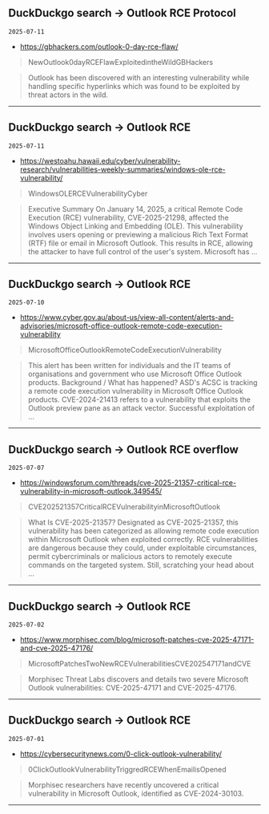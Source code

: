 ## DuckDuckgo search -> Outlook RCE Protocol
`2025-07-11`

* https://gbhackers.com/outlook-0-day-rce-flaw/

<blockquote>
 NewOutlook0dayRCEFlawExploitedintheWildGBHackers
</blockquote>
<blockquote>
Outlook has been discovered with an interesting vulnerability while handling specific hyperlinks which was found to be exploited by threat actors in the wild.
</blockquote>

---

## DuckDuckgo search -> Outlook RCE
`2025-07-11`

* https://westoahu.hawaii.edu/cyber/vulnerability-research/vulnerabilities-weekly-summaries/windows-ole-rce-vulnerability/

<blockquote>
 WindowsOLERCEVulnerabilityCyber
</blockquote>
<blockquote>
Executive Summary On January 14, 2025, a critical Remote Code Execution (RCE) vulnerability, CVE-2025-21298, affected the Windows Object Linking and Embedding (OLE). This vulnerability involves users opening or previewing a malicious Rich Text Format (RTF) file or email in Microsoft Outlook. This results in RCE, allowing the attacker to have full control of the user's system. Microsoft has ...
</blockquote>

---

## DuckDuckgo search -> Outlook RCE
`2025-07-10`

* https://www.cyber.gov.au/about-us/view-all-content/alerts-and-advisories/microsoft-office-outlook-remote-code-execution-vulnerability

<blockquote>
 MicrosoftOfficeOutlookRemoteCodeExecutionVulnerability
</blockquote>
<blockquote>
This alert has been written for individuals and the IT teams of organisations and government who use Microsoft Office Outlook products. Background / What has happened? ASD's ACSC is tracking a remote code execution vulnerability in Microsoft Office Outlook products. CVE-2024-21413 refers to a vulnerability that exploits the Outlook preview pane as an attack vector. Successful exploitation of ...
</blockquote>

---

## DuckDuckgo search -> Outlook RCE overflow
`2025-07-07`

* https://windowsforum.com/threads/cve-2025-21357-critical-rce-vulnerability-in-microsoft-outlook.349545/

<blockquote>
 CVE202521357CriticalRCEVulnerabilityinMicrosoftOutlook
</blockquote>
<blockquote>
What Is CVE-2025-21357? Designated as CVE-2025-21357, this vulnerability has been categorized as allowing remote code execution within Microsoft Outlook when exploited correctly. RCE vulnerabilities are dangerous because they could, under exploitable circumstances, permit cybercriminals or malicious actors to remotely execute commands on the targeted system. Still, scratching your head about ...
</blockquote>

---

## DuckDuckgo search -> Outlook RCE
`2025-07-02`

* https://www.morphisec.com/blog/microsoft-patches-cve-2025-47171-and-cve-2025-47176/

<blockquote>
 MicrosoftPatchesTwoNewRCEVulnerabilitiesCVE202547171andCVE
</blockquote>
<blockquote>
Morphisec Threat Labs discovers and details two severe Microsoft Outlook vulnerabilities: CVE-2025-47171 and CVE-2025-47176.
</blockquote>

---

## DuckDuckgo search -> Outlook RCE
`2025-07-01`

* https://cybersecuritynews.com/0-click-outlook-vulnerability/

<blockquote>
 0ClickOutlookVulnerabilityTriggredRCEWhenEmailisOpened
</blockquote>
<blockquote>
Morphisec researchers have recently uncovered a critical vulnerability in Microsoft Outlook, identified as CVE-2024-30103.
</blockquote>

---

